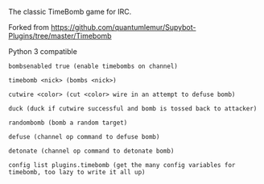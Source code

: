 The classic TimeBomb game for IRC.

Forked from https://github.com/quantumlemur/Supybot-Plugins/tree/master/Timebomb

Python 3 compatible

```
bombsenabled true (enable timebombs on channel)
```
```
timebomb <nick> (bombs <nick>)
```
```
cutwire <color> (cut <color> wire in an attempt to defuse bomb)
```
```
duck (duck if cutwire successful and bomb is tossed back to attacker)
```
```
randombomb (bomb a random target)
```
```
defuse (channel op command to defuse bomb)
```
```
detonate (channel op command to detonate bomb)
```
```
config list plugins.timebomb (get the many config variables for timebomb, too lazy to write it all up)
```
